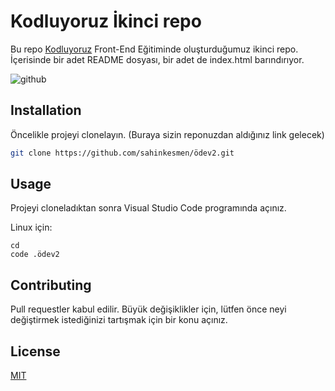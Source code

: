 # Kodluyoruz İkinci repo

Bu repo [Kodluyoruz](https://www.kodluyoruz.org) Front-End Eğitiminde oluşturduğumuz ikinci repo. İçerisinde bir adet README dosyası, bir adet de index.html barındırıyor.

![github](figures/github.png)

## Installation

Öncelikle projeyi clonelayın. (Buraya sizin reponuzdan aldığınız link gelecek)

```bash
git clone https://github.com/sahinkesmen/ödev2.git
```

## Usage

Projeyi cloneladıktan sonra Visual Studio Code programında açınız.

Linux için:
```linux
cd 
code .ödev2
```

## Contributing
Pull requestler kabul edilir. Büyük değişiklikler için, lütfen önce neyi değiştirmek istediğinizi tartışmak için bir konu açınız.


## License
[MIT](https://choosealicense.com/licenses/mit/)
